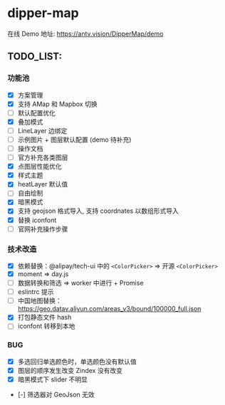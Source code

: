 # dipper-map

在线 Demo 地址: https://antv.vision/DipperMap/demo

## TODO_LIST:

### 功能池

- [x] 方案管理
- [x] 支持 AMap 和 Mapbox 切换
- [ ] 默认配置优化
- [x] 叠加模式
- [ ] LineLayer 边绑定
- [ ] 示例图片 + 图层默认配置 (demo 待补充)
- [ ] 操作文档
- [ ] 官方补充各类图层
- [x] 点图层性能优化
- [x] 样式主题
- [x] heatLayer 默认值
- [ ] 自由绘制
- [x] 暗黑模式
- [x] 支持 geojson 格式导入, 支持 coordnates 以数组形式导入
- [x] 替换 iconfont
- [ ] 官网补充操作步骤

### 技术改造

- [x] 依赖替换：@alipay/tech-ui 中的 `<ColorPicker>` => 开源 `<ColorPicker>`
- [x] moment => day.js
- [ ] 数据转换和筛选 => worker 中进行 + Promise
- [ ] eslintrc 提示
- [ ] 中国地图替换：https://geo.datav.aliyun.com/areas_v3/bound/100000_full.json
- [x] 打包静态文件 hash
- [ ] iconfont 转移到本地

### BUG

- [x] 多选回归单选颜色时，单选颜色没有默认值
- [x] 图层的顺序发生改变 Zindex 没有改变
- [x] 暗黑模式下 slider 不明显
- [-] 筛选器对 GeoJson 无效
